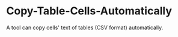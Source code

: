 # Copy-Table-Cells-Automatically
A tool can copy cells' text of tables (CSV format) automatically. 
